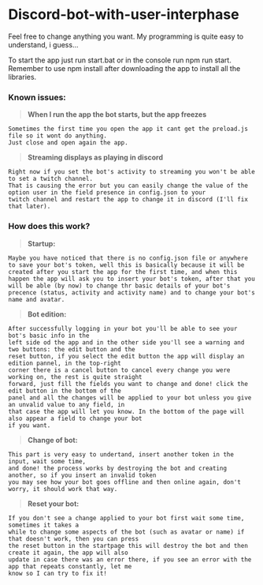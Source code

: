 # Discord-bot-with-user-interphase

Feel free to change anything you want. My programming is quite easy to understand, i guess...

To start the app just run start.bat or in the console run npm run start.
Remember to use npm install after downloading the app to install all the libraries.

### Known issues:
> **When I run the app the bot starts, but the app freezes**
```
Sometimes the first time you open the app it cant get the preload.js file so it wont do anything.
Just close and open again the app.
```
> **Streaming displays as playing in discord**
```
Right now if you set the bot's activity to streaming you won't be able to set a twitch channel.
That is causing the error but you can easily change the value of the option user in the field presence in config.json to your 
twitch channel and restart the app to change it in discord (I'll fix that later).
```

### How does this work?
> **Startup:**
```
Maybe you have noticed that there is no config.json file or anywhere to save your bot's token, well this is basically because it will be created after you start the app for the first time, and when this happen the app will ask you to insert your bot's token, after that you will be able (by now) to change thr basic details of your bot's precence (status, activity and activity name) and to change your bot's name and avatar.
```
> **Bot edition:** 
```
After successfully logging in your bot you'll be able to see your bot's basic info in the 
left side od the app and in the other side you'll see a warning and two buttons: the edit button and the 
reset button, if you select the edit button the app will display an edition pannel, in the top-right 
corner there is a cancel button to cancel every change you were working on, the rest is quite straight 
forward, just fill the fields you want to change and done! click the edit button in the bottom of the 
panel and all the changes will be applied to your bot unless you give an unvalid value to any field, in 
that case the app will let you know. In the bottom of the page will also appear a field to change your bot 
if you want.
```
> **Change of bot:**
```
This part is very easy to undertand, insert another token in the input, wait some time, 
and done! the process works by destroying the bot and creating another, so if you insert an invalid token 
you may see how your bot goes offline and then online again, don't worry, it should work that way.
```
> **Reset your bot:**
```
If you don't see a change applied to your bot first wait some time, sometimes it takes a 
while to change some aspects of the bot (such as avatar or name) if that doesn't work, then you can press 
the reset button in the startpage this will destroy the bot and then create it again, the app will also 
update in case there was an error there, if you see an error with the app that repeats constantly, let me 
know so I can try to fix it!
```